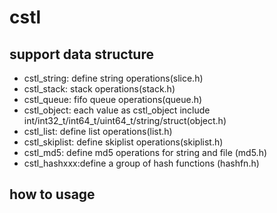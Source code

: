 # cstl

## support data structure
- cstl_string: define string operations(slice.h)
- cstl_stack: stack operations(stack.h)
- cstl_queue: fifo queue operations(queue.h)
- cstl_object: each value as cstl_object include int/int32_t/int64_t/uint64_t/string/struct(object.h)
- cstl_list: define list operations(list.h)
- cstl_skiplist: define skiplist operations(skiplist.h)
- cstl_md5:  define md5 operations for string and file (md5.h)
- cstl_hashxxx:define a group of hash functions (hashfn.h)
## how to usage